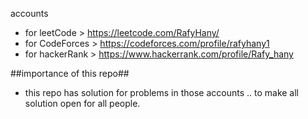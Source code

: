 accounts
* for leetCode > https://leetcode.com/RafyHany/
* for CodeForces > https://codeforces.com/profile/rafyhany1
* for hackerRank > https://www.hackerrank.com/profile/Rafy_hany

##importance of this repo##
* this repo has solution for problems in those accounts .. to make all solution open for all people.
